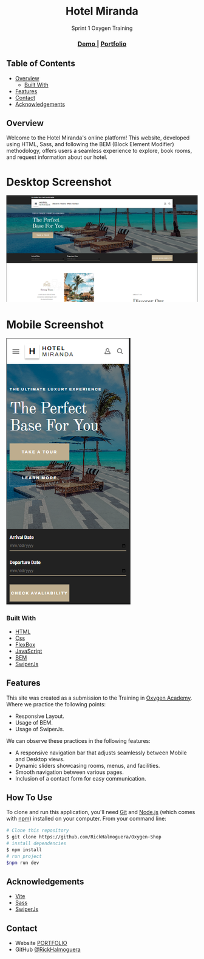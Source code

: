 
<h1 align="center">Hotel Miranda</h1>

<div align="center">
   Sprint 1 Oxygen Training
</div>

<div align="center">
  <h3>
    <a href="https://rickhalmoguera.github.io/HotelMiranda/">
      Demo
    </a>
     <span> | </span>
    <a href="https://rickhalmoguera.github.io/PORTFOLIO/">
      Portfolio
    </a>
  </h3>
</div>

<!-- TABLE OF CONTENTS -->

## Table of Contents

- [Overview](#overview)
  - [Built With](#built-with)
- [Features](#features)
- [Contact](#contact)
- [Acknowledgements](#acknowledgements)

## Overview
Welcome to the Hotel Miranda's online platform! This website, developed using HTML, Sass, and following the BEM (Block Element Modifier) methodology, offers users a seamless experience to explore, book rooms, and request information about our hotel.
# Desktop Screenshot
![screenshot](./images/screenshotDesktop.png)

# Mobile Screenshot
![screenshot](./images/screenshotMobile.png)

### Built With

- [HTML](https://developer.mozilla.org/es/docs/Web/HTML)
- [Css](https://developer.mozilla.org/es/docs/Web/CSS)
- [FlexBox](https://css-tricks.com/snippets/css/a-guide-to-flexbox/)
- [JavaScript](https://developer.mozilla.org/es/docs/Web/JavaScript)
- [BEM](https://getbem.com/)
- [SwiperJs](https://swiperjs.com/)

## Features

This site was created as a submission to the Training in [Oxygen Academy](https://oxygenacademy.es/). Where we practice the following points:

- Responsive Layout.
- Usage of BEM.
- Usage of SwiperJs.

We can observe these practices in the following features:

- A responsive navigation bar that adjusts seamlessly between Mobile and Desktop views.
- Dynamic sliders showcasing rooms, menus, and facilities.
- Smooth navigation between various pages.
- Inclusion of a contact form for easy communication.

## How To Use

To clone and run this application, you'll need [Git](https://git-scm.com) and [Node.js](https://nodejs.org/en/download/) (which comes with [npm](http://npmjs.com)) installed on your computer. From your command line:

```bash
# Clone this repository
$ git clone https://github.com/RickHalmoguera/Oxygen-Shop
# install dependencies
$ npm install
# run project
$npm run dev
```


## Acknowledgements

- [Vite](https://vitejs.dev/)
- [Sass](https://sass-lang.com/guide/)
- [SwiperJs](https://swiperjs.com/)


## Contact

- Website [PORTFOLIO](https://rickhalmoguera.github.io/PORTFOLIO/)
- GitHub [@RickHalmoguera](https://github.com/RickHalmoguera)
